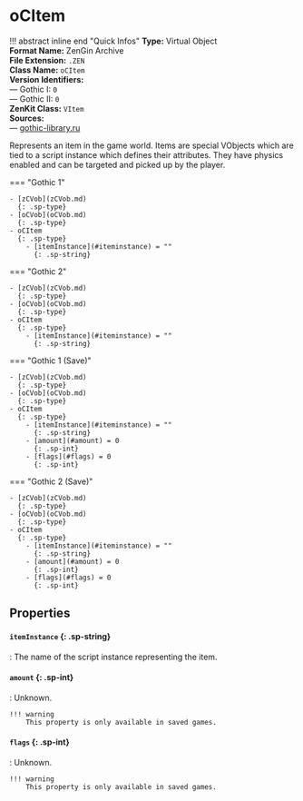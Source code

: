 # oCItem

!!! abstract inline end "Quick Infos"
    **Type:** Virtual Object<br/>
    **Format Name:** ZenGin Archive<br/>
    **File Extension:** `.ZEN`<br/>
    **Class Name:** `oCItem`<br/>
    **Version Identifiers:**<br />
    — Gothic I: `0`<br/>
    — Gothic II: `0`<br/>
    **ZenKit Class:** `VItem`<br/>
    **Sources:**<br/>
    — [gothic-library.ru](http://www.gothic-library.ru/publ/class_occstrigger/1-1-0-530)

Represents an item in the game world. Items are special VObjects which are tied to a script instance which defines
their attributes. They have physics enabled and can be targeted and picked up by the player.

=== "Gothic 1"

    - [zCVob](zCVob.md)
      {: .sp-type}
    - [oCVob](oCVob.md)
      {: .sp-type}
    - oCItem
      {: .sp-type}
        - [itemInstance](#iteminstance) = ""
          {: .sp-string}

=== "Gothic 2"

    - [zCVob](zCVob.md)
      {: .sp-type}
    - [oCVob](oCVob.md)
      {: .sp-type}
    - oCItem
      {: .sp-type}
        - [itemInstance](#iteminstance) = ""
          {: .sp-string}

=== "Gothic 1 (Save)"

    - [zCVob](zCVob.md)
      {: .sp-type}
    - [oCVob](oCVob.md)
      {: .sp-type}
    - oCItem
      {: .sp-type}
        - [itemInstance](#iteminstance) = ""
          {: .sp-string}
        - [amount](#amount) = 0
          {: .sp-int}
        - [flags](#flags) = 0
          {: .sp-int}

=== "Gothic 2 (Save)"

    - [zCVob](zCVob.md)
      {: .sp-type}
    - [oCVob](oCVob.md)
      {: .sp-type}
    - oCItem
      {: .sp-type}
        - [itemInstance](#iteminstance) = ""
          {: .sp-string}
        - [amount](#amount) = 0
          {: .sp-int}
        - [flags](#flags) = 0
          {: .sp-int}

## Properties

#### `itemInstance` {: .sp-string}

:   The name of the script instance representing the item.

#### `amount` {: .sp-int}

:   Unknown.

    !!! warning
        This property is only available in saved games.

#### `flags` {: .sp-int}

:   Unknown.

    !!! warning
        This property is only available in saved games.
